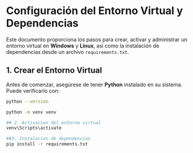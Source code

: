 # Configuración del Entorno Virtual y Dependencias

Este documento proporciona los pasos para crear, activar y administrar un entorno virtual en **Windows** y **Linux**, así como la instalación de dependencias desde un archivo `requirements.txt`.

## 1. Crear el Entorno Virtual

Antes de comenzar, asegúrese de tener **Python** instalado en su sistema. Puede verificarlo con:

```bash
python --version

python -m venv venv

## 2. Activacion del entorno virtual
venv\Scripts\activate

##3. Instalacion de dependencias
pip install -r requirements.txt


